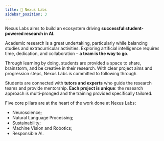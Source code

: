 ```yaml
---
title: 🧬 Nexus Labs
sidebar_position: 3
---
```


Nexus Labs aims to build an ecosystem driving **successful student-powered research in AI**. 

Academic research is a great undertaking, particularly while balancing studies and extracurricular activities. Exploring artificial intelligence requires time, dedication, and collaboration – **a team is the way to go**. 

Through learning by doing, students are provided a space to share, brainstorm, and be creative in their research. With clear project aims and progression steps, Nexus Labs is committed to following through. 

Students are connected with **tutors and experts** who guide the research teams and provide mentorship. **Each project is unique**: the research approach is multi-pronged and the training provided  specifically tailored. 

Five core pillars are at the heart of the work done at Nexus Labs:

- Neuroscience;
- Natural Language Processing;
- Sustainability;
- Machine Vision and Robotics;
- Responsible AI.
